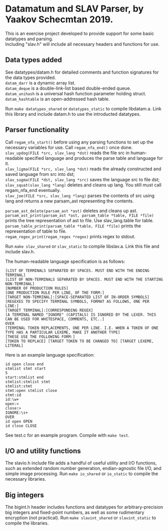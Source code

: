 # Datamatum and SLAV Parser, by Yaakov Schecmtan 2019.  

This is an exercise project developed to provide support for some basic datatypes and parsing.  
Including "slav.h" will include all necessary headers and functions for use.  

## Data types added  

See datatypes/datam.h for detailed comments and function signatures for the data types provided.  
`datam_darr` is a dynamic array list.  
`datam_deque` is a double-link-list based double-ended queue.  
`datam_unihash` is a universal hash function parameter holding struct.  
`datam_hashtable` is an open-addressed hash table.  

Run `make datatypes_shared` or `datatypes_static` to compile libdatam.a. Link this library and include datam.h to use the introducted datatypes.  

## Parser functionality  

Call `regam_nfa_start()` before using any parsing functions to set up the necessary variables for use. Call `regam_nfa_end()` once done.  
`slav_updog(FILE *src, slav_lang *dst)` reads the file src in human-readable specified language and produces the parse table and language for it.  
`slav_ligma(FILE *src, slav_lang *dst)` reads the already constructed and saved language from src into dst;  
`slav_sugma(FILE *dst, slav_lang *src)` saves the language src to file dst;  
`slav_squat(slav_lang *lang)` deletes and cleans up lang. You still must call regam_nfa_end eventually.  
`slav_joe(FILE *src, slav_lang *lang)` parses the contents of src using lang and returns a new parsam_ast representing the contents.  

`parsam_ast_delete(parsam_ast *ast)` deletes and cleans up ast.  
`parsam_ast_print(parsam_ast *ast, parsam_table *table, FILE *file)` prints the tree representation of ast to file. Use slav_lang.table for table.  
`parsam_table_print(parsam_table *table, FILE *file)` prints the representation of table to file.  
`regam_regex_print(regam_regex *regex)` prints regex to stdout.  

Run `make slav_shared` or `slav_static` to compile libslav.a. Link this file and include slav.h.

The human-readable language specification is as follows:  

```
[LIST OF TERMINALS SEPARATED BY SPACES. MUST END WITH THE ENDING TERMINAL]
[LIST OF NON-TERMINALS SEPARATED BY SPACES. MUST END WITH THE STARTING NON-TEMRINAL]
[NUMBER OF PRODUCTION RULES]
[ONE PRODUCTION RULE PER LINE, OF THE FORM:]
[TARGET NON-TEMRINAL]:[SPACE-SEPARATED LIST OF IN-ORDER SYMBOLS]
[REGEXES TO SPECIFY TERMINAL SYMBOLS, FORMAT AS FOLLOWS, ONE PER LINE:]
[TARGET TERMINAL]:[CORRESPONDING REGEX]
[A TERMINAL NAMED "IGNORE" (CAPITALS) IS IGNORED BY THE LEXER. THIS CAN BE USED FOR WHITESPACE, COMMENTS, ETC..]
OVER
[TERMINAL TOKEN REPLACEMENTS, ONE PER LINE. I.E. WHEN A TOKEN OF ONE TYPE HAS A PARTICULAR LEXEME, MAKE IT ANOTHER TYPE]
[THESE USE THE FOLLOWING FORM:]
[TOKEN TO REPLACE] [TARGET TOKEN TO BE CHANGED TO] [TARGET LEXEME, LITERAL]
```

Here is an example language specification:  

```
id open close end
stmlist stmt start
5
start:stmlist end
stmlist:stmlist stmt
stmlist:stmt
stmt:open stmlist close
stmt:id
id:\w+
open:<
close:>
IGNORE:\s+
OVER
id open OPEN
id close CLOSE
```

See test.c for an example program. Compile with `make test`.  

## I/O and utility functions  

The slavio.h include file adds a handful of useful utility and I/O functions, such as extended random number generation, endian-agnostic file I/O, and simple image processing. Run `make io_shared` or `io_static` to compile the necessary libraries.

## Big integers

The bigint.h header includes functions and datatypes for arbitrary-precision big integers and fixed-point numbers, as well as some rudimentary encryption (not practical). Run `make slavint_shared` or `slavint_static` to compile the libraries.